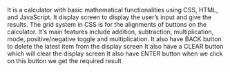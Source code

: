 It is a calculator with basic mathematical functionalities using CSS, HTML, and JavaScript. It display screen to display the user’s input and give the results. The grid system in CSS is for the alignments of buttons on the calculator. 
It's main features include addition, subtraction, multiplication, mode, positive/negative toggle and multiplication. 
It also have BACK button to delete the latest item from the display screen
It also have a CLEAR button which will clear the display screen
It also have ENTER button when we click on this button we get the required result
